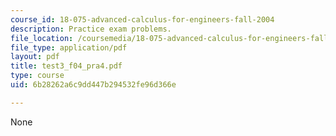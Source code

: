 ```yaml
---
course_id: 18-075-advanced-calculus-for-engineers-fall-2004
description: Practice exam problems.
file_location: /coursemedia/18-075-advanced-calculus-for-engineers-fall-2004/6b28262a6c9dd447b294532fe96d366e_test3_f04_pra4.pdf
file_type: application/pdf
layout: pdf
title: test3_f04_pra4.pdf
type: course
uid: 6b28262a6c9dd447b294532fe96d366e

---
```

None